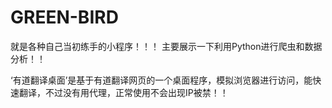 # GREEN-BIRD
就是各种自己当初练手的小程序！！！
主要展示一下利用Python进行爬虫和数据分析！！


‘有道翻译桌面’是基于有道翻译网页的一个桌面程序，模拟浏览器进行访问，能快速翻译，不过没有用代理，正常使用不会出现IP被禁！！


